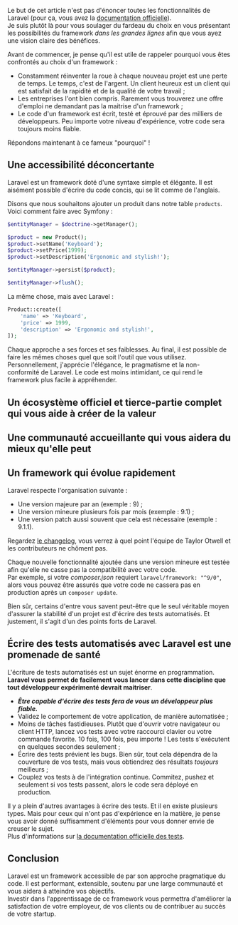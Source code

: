 <!--
Author: Benjamin Crozat
Image: https://res.cloudinary.com/benjamin-crozat/image/upload/q_auto/f_auto/v1657461037/blog/uKh5vPr2BHWZ53bT9khO63u6SU3p3wMU0jw2sfTq_bvipnm.jpg
Title: Pourquoi utiliser Laravel en 2022 ? Voici 5 raisons.
Excerpt: Débuter en PHP n'est pas évident. L'écosystème est énorme et il est difficile de se décider sur un framework. Découvrez pourquoi choisir Laravel en 2022.
Certified for Laravel Version: 9
-->

Le but de cet article n'est pas d'énoncer toutes les fonctionnalités de Laravel (pour ça, vous avez la [documentation officielle](https://laravel.com/docs)).  
Je suis plutôt là pour vous soulager du fardeau du choix en vous présentant les possibilités du framework *dans les grandes lignes* afin que vous ayez une vision claire des bénéfices.

Avant de commencer, je pense qu'il est utile de rappeler pourquoi vous êtes confrontés au choix d'un framework :

- Constamment réinventer la roue à chaque nouveau projet est une perte de temps. Le temps, c'est de l'argent. Un client heureux est un client qui est satisfait de la rapidité et de la qualité de votre travail ;
- Les entreprises l'ont bien compris. Rarement vous trouverez une offre d'emploi ne demandant pas la maitrise d'un framework ;
- Le code d'un framework est écrit, testé et éprouvé par des milliers de développeurs. Peu importe votre niveau d'expérience, votre code sera toujours moins fiable.

Répondons maintenant à ce fameux "pourquoi" !

## Une accessibilité déconcertante

Laravel est un framework doté d'une syntaxe simple et élégante. Il est aisément possible d'écrire du code concis, qui se lit comme de l'anglais.

Disons que nous souhaitons ajouter un produit dans notre table `products`. Voici comment faire avec Symfony :

```php
$entityManager = $doctrine->getManager();

$product = new Product();
$product->setName('Keyboard');
$product->setPrice(1999);
$product->setDescription('Ergonomic and stylish!');

$entityManager->persist($product);

$entityManager->flush();
```

La même chose, mais avec Laravel :

```php
Product::create([
	'name' => 'Keyboard',
	'price' => 1999,
	'description' => 'Ergonomic and stylish!',
]);
```

Chaque approche a ses forces et ses faiblesses. Au final, il est possible de faire les mêmes choses quel que soit l'outil que vous utilisez. Personnellement, j'apprécie l'élégance, le pragmatisme et la non-conformité de Laravel. Le code est moins intimidant, ce qui rend le framework plus facile à appréhender.

## Un écosystème officiel et tierce-partie complet qui vous aide à créer de la valeur

## Une communauté accueillante qui vous aidera du mieux qu'elle peut

## Un framework qui évolue rapidement

Laravel respecte l'organisation suivante :
- Une version majeure par an (exemple : 9) ;
- Une version mineure plusieurs fois par mois (exemple : 9.1) ;
- Une version patch aussi souvent que cela est nécessaire (exemple : 9.1.1).

Regardez [le changelog](https://github.com/laravel/framework/blob/9.x/CHANGELOG.md), vous verrez à quel point l'équipe de Taylor Otwell et les contributeurs ne chôment pas.

Chaque nouvelle fonctionnalité ajoutée dans une version mineure est testée afin qu'elle ne casse pas la compatibilité avec votre code.  
Par exemple, si votre *composer.json* requiert `laravel/framework: "^9/0"`, alors vous pouvez être assurés que votre code ne cassera pas en production après un `composer update`.

Bien sûr, certains d'entre vous savent peut-être que le seul véritable moyen d'assurer la stabilité d'un projet est d'écrire des tests automatisés. Et justement, il s'agit d'un des points forts de Laravel.

## Écrire des tests automatisés avec Laravel est une promenade de santé

L'écriture de tests automatisés est un sujet énorme en programmation. **Laravel vous permet de facilement vous lancer dans cette discipline que tout développeur expérimenté devrait maitriser**. 

- **_Être capable d'écrire des tests fera de vous un développeur plus fiable._**
- Validez le comportement de votre application, de manière automatisée ;
- Moins de tâches fastidieuses. Plutôt que d'ouvrir votre navigateur ou client HTTP, lancez vos tests avec votre raccourci clavier ou votre commande favorite. 10 fois, 100 fois, peu importe ! Les tests s'exécutent en quelques secondes seulement ;
- Écrire des tests prévient les bugs. Bien sûr, tout cela dépendra de la couverture de vos tests, mais vous obtiendrez des résultats *toujours* meilleurs ;
- Couplez vos tests à de l'intégration continue. Commitez, pushez et seulement si vos tests passent, alors le code sera déployé en production.

Il y a plein d'autres avantages à écrire des tests. Et il en existe plusieurs types. Mais pour ceux qui n'ont pas d'expérience en la matière, je pense vous avoir donné suffisamment d'éléments pour vous donner envie de creuser le sujet.  
Plus d'informations sur [la documentation officielle des tests](https://laravel.com/docs/testing).

## Conclusion

Laravel est un framework accessible de par son approche pragmatique du code. Il est performant, extensible, soutenu par une large communauté et vous aidera à atteindre vos objectifs.    
Investir dans l'apprentissage de ce framework vous permettra d'améliorer la satisfaction de votre employeur, de vos clients ou de contribuer au succès de votre startup.
